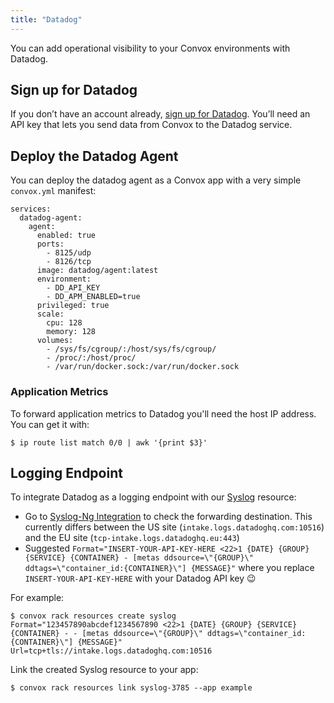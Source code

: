 ```yaml
---
title: "Datadog"
---
```


You can add operational visibility to your Convox environments with Datadog.

## Sign up for Datadog

If you don’t have an account already, [sign up for Datadog](https://app.datadoghq.com/signup). You’ll need an API key that lets you send data from Convox to the Datadog service.

## Deploy the Datadog Agent

You can deploy the datadog agent as a Convox app with a very simple `convox.yml` manifest:

```
services:
  datadog-agent:
    agent:
      enabled: true
      ports:
        - 8125/udp
        - 8126/tcp
      image: datadog/agent:latest
      environment:
        - DD_API_KEY
        - DD_APM_ENABLED=true
      privileged: true
      scale:
        cpu: 128
        memory: 128
      volumes:
        - /sys/fs/cgroup/:/host/sys/fs/cgroup/
        - /proc/:/host/proc/
        - /var/run/docker.sock:/var/run/docker.sock
```

### Application Metrics

To forward application metrics to Datadog you'll need the host IP address. You can get it with:

    $ ip route list match 0/0 | awk '{print $3}'

## Logging Endpoint

To integrate Datadog as a logging endpoint with our [Syslog](/deployment/syslogs) resource:

  * Go to [Syslog-Ng Integration](https://docs.datadoghq.com/integrations/syslog_ng/?tab=datadogussite) to check the forwarding destination.  This currently differs between the US site (`intake.logs.datadoghq.com:10516`) and the EU site (`tcp-intake.logs.datadoghq.eu:443`)
  * Suggested `Format="INSERT-YOUR-API-KEY-HERE <22>1 {DATE} {GROUP} {SERVICE} {CONTAINER} - [metas ddsource=\"{GROUP}\" ddtags=\"container_id:{CONTAINER}\"] {MESSAGE}"` where you replace `INSERT-YOUR-API-KEY-HERE` with your Datadog API key 😉

For example:

    $ convox rack resources create syslog Format="123457890abcdef1234567890 <22>1 {DATE} {GROUP} {SERVICE} {CONTAINER} - - [metas ddsource=\"{GROUP}\" ddtags=\"container_id:{CONTAINER}\"] {MESSAGE}" Url=tcp+tls://intake.logs.datadoghq.com:10516

Link the created Syslog resource to your app:

    $ convox rack resources link syslog-3785 --app example